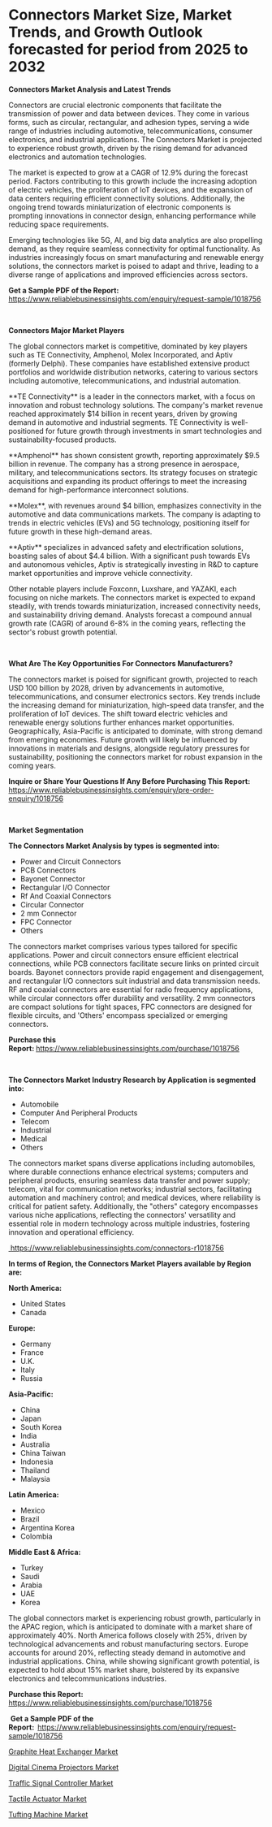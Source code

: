 <p><h1>Connectors Market Size, Market Trends, and Growth Outlook forecasted for period from 2025 to 2032</h1></p><p><strong>Connectors Market Analysis and Latest Trends</strong></p>
<p><p>Connectors are crucial electronic components that facilitate the transmission of power and data between devices. They come in various forms, such as circular, rectangular, and adhesion types, serving a wide range of industries including automotive, telecommunications, consumer electronics, and industrial applications. The Connectors Market is projected to experience robust growth, driven by the rising demand for advanced electronics and automation technologies.</p><p>The market is expected to grow at a CAGR of 12.9% during the forecast period. Factors contributing to this growth include the increasing adoption of electric vehicles, the proliferation of IoT devices, and the expansion of data centers requiring efficient connectivity solutions. Additionally, the ongoing trend towards miniaturization of electronic components is prompting innovations in connector design, enhancing performance while reducing space requirements.</p><p>Emerging technologies like 5G, AI, and big data analytics are also propelling demand, as they require seamless connectivity for optimal functionality. As industries increasingly focus on smart manufacturing and renewable energy solutions, the connectors market is poised to adapt and thrive, leading to a diverse range of applications and improved efficiencies across sectors.</p></p>
<p><strong>Get a Sample PDF of the Report:&nbsp;</strong> <a href="https://www.reliablebusinessinsights.com/enquiry/request-sample/1018756?utm_campaign=84&utm_medium=2&utm_source=Github&utm_content=ia&utm_term=08042025&utm_id=connectors">https://www.reliablebusinessinsights.com/enquiry/request-sample/1018756</a></p>
<p>&nbsp;</p>
<p><strong>Connectors Major Market Players</strong></p>
<p><p>The global connectors market is competitive, dominated by key players such as TE Connectivity, Amphenol, Molex Incorporated, and Aptiv (formerly Delphi). These companies have established extensive product portfolios and worldwide distribution networks, catering to various sectors including automotive, telecommunications, and industrial automation.</p><p>**TE Connectivity** is a leader in the connectors market, with a focus on innovation and robust technology solutions. The company's market revenue reached approximately $14 billion in recent years, driven by growing demand in automotive and industrial segments. TE Connectivity is well-positioned for future growth through investments in smart technologies and sustainability-focused products.</p><p>**Amphenol** has shown consistent growth, reporting approximately $9.5 billion in revenue. The company has a strong presence in aerospace, military, and telecommunications sectors. Its strategy focuses on strategic acquisitions and expanding its product offerings to meet the increasing demand for high-performance interconnect solutions.</p><p>**Molex**, with revenues around $4 billion, emphasizes connectivity in the automotive and data communications markets. The company is adapting to trends in electric vehicles (EVs) and 5G technology, positioning itself for future growth in these high-demand areas.</p><p>**Aptiv** specializes in advanced safety and electrification solutions, boasting sales of about $4.4 billion. With a significant push towards EVs and autonomous vehicles, Aptiv is strategically investing in R&D to capture market opportunities and improve vehicle connectivity.</p><p>Other notable players include Foxconn, Luxshare, and YAZAKI, each focusing on niche markets. The connectors market is expected to expand steadily, with trends towards miniaturization, increased connectivity needs, and sustainability driving demand. Analysts forecast a compound annual growth rate (CAGR) of around 6-8% in the coming years, reflecting the sector's robust growth potential.</p></p>
<p>&nbsp;</p>
<p><strong>What Are The Key Opportunities For Connectors Manufacturers?</strong></p>
<p><p>The connectors market is poised for significant growth, projected to reach USD 100 billion by 2028, driven by advancements in automotive, telecommunications, and consumer electronics sectors. Key trends include the increasing demand for miniaturization, high-speed data transfer, and the proliferation of IoT devices. The shift toward electric vehicles and renewable energy solutions further enhances market opportunities. Geographically, Asia-Pacific is anticipated to dominate, with strong demand from emerging economies. Future growth will likely be influenced by innovations in materials and designs, alongside regulatory pressures for sustainability, positioning the connectors market for robust expansion in the coming years.</p></p>
<p><strong>Inquire or Share Your Questions If Any Before Purchasing This Report:</strong> <a href="https://www.reliablebusinessinsights.com/enquiry/pre-order-enquiry/1018756?utm_campaign=84&utm_medium=2&utm_source=Github&utm_content=ia&utm_term=08042025&utm_id=connectors">https://www.reliablebusinessinsights.com/enquiry/pre-order-enquiry/1018756</a></p>
<p>&nbsp;</p>
<p><strong>Market Segmentation</strong></p>
<p><strong>The Connectors Market Analysis by types is segmented into:</strong></p>
<p><ul><li>Power and Circuit Connectors</li><li>PCB Connectors</li><li>Bayonet Connector</li><li>Rectangular I/O Connector</li><li>Rf And Coaxial Connectors</li><li>Circular Connector</li><li>2 mm Connector</li><li>FPC Connector</li><li>Others</li></ul></p>
<p><p>The connectors market comprises various types tailored for specific applications. Power and circuit connectors ensure efficient electrical connections, while PCB connectors facilitate secure links on printed circuit boards. Bayonet connectors provide rapid engagement and disengagement, and rectangular I/O connectors suit industrial and data transmission needs. RF and coaxial connectors are essential for radio frequency applications, while circular connectors offer durability and versatility. 2 mm connectors are compact solutions for tight spaces, FPC connectors are designed for flexible circuits, and 'Others' encompass specialized or emerging connectors.</p></p>
<p><strong>Purchase this Report:&nbsp;</strong><a href="https://www.reliablebusinessinsights.com/purchase/1018756?utm_campaign=84&utm_medium=2&utm_source=Github&utm_content=ia&utm_term=08042025&utm_id=connectors">https://www.reliablebusinessinsights.com/purchase/1018756</a></p>
<p>&nbsp;</p>
<p><strong>The Connectors Market Industry Research by Application is segmented into:</strong></p>
<p><ul><li>Automobile</li><li>Computer And Peripheral Products</li><li>Telecom</li><li>Industrial</li><li>Medical</li><li>Others</li></ul></p>
<p><p>The connectors market spans diverse applications including automobiles, where durable connections enhance electrical systems; computers and peripheral products, ensuring seamless data transfer and power supply; telecom, vital for communication networks; industrial sectors, facilitating automation and machinery control; and medical devices, where reliability is critical for patient safety. Additionally, the "others" category encompasses various niche applications, reflecting the connectors' versatility and essential role in modern technology across multiple industries, fostering innovation and operational efficiency.</p></p>
<p><a href="https://www.reliablebusinessinsights.com/connectors-r1018756?utm_campaign=84&utm_medium=2&utm_source=Github&utm_content=ia&utm_term=08042025&utm_id=connectors">&nbsp;https://www.reliablebusinessinsights.com/connectors-r1018756</a></p>
<p><strong>In terms of Region, the Connectors Market Players available by Region are:</strong></p>
<p>
    <p> <strong> North America: </strong>
        <ul>
            <li>United States</li>
            <li>Canada</li>
        </ul>
        </p> 
    <p> <strong> Europe: </strong>
        <ul>
            <li>Germany</li>
            <li>France</li>
            <li>U.K.</li>
            <li>Italy</li>
            <li>Russia</li>
        </ul>
        </p> 
    <p> <strong> Asia-Pacific: </strong>
        <ul>
            <li>China</li>
            <li>Japan</li>
            <li>South Korea</li>
            <li>India</li>
            <li>Australia</li>
            <li>China Taiwan</li>
            <li>Indonesia</li>
            <li>Thailand</li>
            <li>Malaysia</li>
        </ul>
        </p> 
    <p> <strong> Latin America: </strong>
        <ul>
            <li>Mexico</li>
            <li>Brazil</li>
            <li>Argentina Korea</li>
            <li>Colombia</li>
        </ul>
        </p> 
    <p> <strong> Middle East & Africa: </strong>
        <ul>
            <li>Turkey</li>
            <li>Saudi</li>
            <li>Arabia</li>
            <li>UAE</li>
            <li>Korea</li>
        </ul>
    </p>
    </p>
<p><p>The global connectors market is experiencing robust growth, particularly in the APAC region, which is anticipated to dominate with a market share of approximately 40%. North America follows closely with 25%, driven by technological advancements and robust manufacturing sectors. Europe accounts for around 20%, reflecting steady demand in automotive and industrial applications. China, while showing significant growth potential, is expected to hold about 15% market share, bolstered by its expansive electronics and telecommunications industries.</p></p>
<p><strong>Purchase this Report: </strong><a href="https://www.reliablebusinessinsights.com/purchase/1018756?utm_campaign=84&utm_medium=2&utm_source=Github&utm_content=ia&utm_term=08042025&utm_id=connectors">https://www.reliablebusinessinsights.com/purchase/1018756</a></p>
<p>&nbsp;<strong>Get a Sample PDF of the Report:&nbsp;&nbsp;</strong><a href="https://www.reliablebusinessinsights.com/enquiry/request-sample/1018756?utm_campaign=84&utm_medium=2&utm_source=Github&utm_content=ia&utm_term=08042025&utm_id=connectors">https://www.reliablebusinessinsights.com/enquiry/request-sample/1018756</a></p>
<p><strong></strong></p>
<p><p><a href="https://github.com/meuskocov/Market-Research-Report-List-1/blob/main/graphite-heat-exchanger-market.md?utm_campaign=84&utm_medium=2&utm_source=Github&utm_content=ia&utm_term=08042025&utm_id=connectors">Graphite Heat Exchanger Market</a></p><p><a href="https://github.com/elitasvimal/Market-Research-Report-List-1/blob/main/digital-cinema-projectors-market.md?utm_campaign=84&utm_medium=2&utm_source=Github&utm_content=ia&utm_term=08042025&utm_id=connectors">Digital Cinema Projectors Market</a></p><p><a href="https://github.com/pelahotayabe/Market-Research-Report-List-1/blob/main/traffic-signal-controller-market.md?utm_campaign=84&utm_medium=2&utm_source=Github&utm_content=ia&utm_term=08042025&utm_id=connectors">Traffic Signal Controller Market</a></p><p><a href="https://github.com/raeezkenedz/Market-Research-Report-List-1/blob/main/tactile-actuator-market.md?utm_campaign=84&utm_medium=2&utm_source=Github&utm_content=ia&utm_term=08042025&utm_id=connectors">Tactile Actuator Market</a></p><p><a href="https://github.com/cheryjhonson/Market-Research-Report-List-1/blob/main/tufting-machine-market.md?utm_campaign=84&utm_medium=2&utm_source=Github&utm_content=ia&utm_term=08042025&utm_id=connectors">Tufting Machine Market</a></p></p>